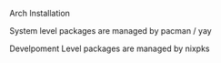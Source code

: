 

Arch Installation

System level packages are managed by pacman / yay

Develpoment Level packages are managed by nixpks

